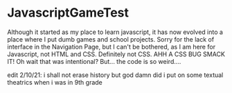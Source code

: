# JavascriptGameTest

Although it started as my place to learn javascript, it has now evolved into a place where I put dumb games and school projects. Sorry for the lack of interface in the Navigation Page, but I can't be bothered, as I am here for Javascript, not HTML and CSS. Definitely not CSS. AHH A CSS BUG SMACK IT! Oh wait that was intentional? But... the code is so weird....

edit 2/10/21: i shall not erase history but god damn did i put on some textual theatrics when i was in 9th grade
